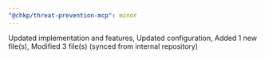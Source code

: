 ```yaml
---
"@chkp/threat-prevention-mcp": minor
---
```


Updated implementation and features, Updated configuration, Added 1 new file(s), Modified 3 file(s) (synced from internal repository)
